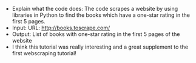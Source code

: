 - Explain what the code does: The code scrapes a website by using libraries in Python to find the books which have a one-star rating in the first 5 pages. 
- Input: URL: http://books.toscrape.com/
- Output: List of books with one-star rating in the first 5 pages of the website
- I think this tutorial was really interesting and a great supplement to the first webscraping tutorial!

